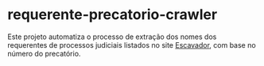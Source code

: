 # requerente-precatorio-crawler
Este projeto automatiza o processo de extração dos nomes dos requerentes de processos judiciais listados no site [Escavador](https://www.escavador.com), com base no número do precatório.
